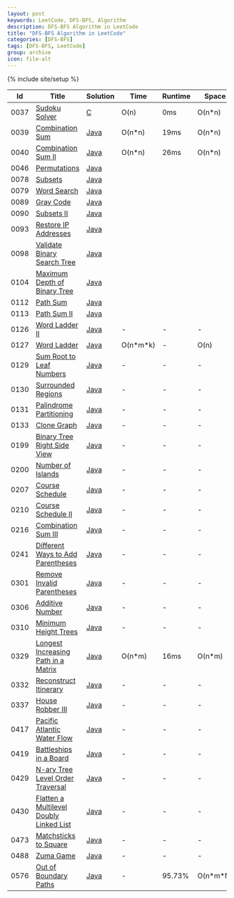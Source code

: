 ```yaml
---
layout: post
keywords: LeetCode, DFS-BFS, Algorithm
description: DFS-BFS Algorithm in LeetCode
title: "DFS-BFS Algorithm in LeetCode"
categories: [DFS-BFS]
tags: [DFS-BFS, LeetCode]
group: archive
icon: file-alt
---
```

{% include site/setup %}

|Id  | Title  | Solution   | Time | Runtime |  Space | Difficulty  | Catagory|
 ------------ | ------------ | ------------ | ------------ | ------------ | ------------ | ------------ | ------------
|0037|[Sudoku Solver](https://leetcode.com/problems/sudoku-solver) | [C](https://e.srl/leetcode-37/)  | O(n) |0ms| O(n\*n)  |  Hard |BT|
|0039|[Combination Sum](https://leetcode.com/problems/combination-sum) | [Java](https://e.srl/leetcode-39/)  | O(n\*n) |19ms| O(n\*n)  |  Medium |DFS|
|0040|[Combination Sum II](https://leetcode.com/problems/combination-sum-ii/) | [Java](https://e.srl/leetcode-40/)  | O(n\*n) |26ms| O(n\*n)  |  Medium |DFS|
|0046|[Permutations](https://leetcode.com/problems/permutations/) | [Java](https://e.srl/leetcode-46/)  ||||  Medium |DFS|
|0078|[Subsets](https://leetcode.com/problems/subsets/) | [Java](https://e.srl/leetcode-78/)  ||||  Medium |DFS|
|0079|[Word Search](https://leetcode.com/problems/word-search/) | [Java](https://e.srl/leetcode-79/)  ||||  Medium |DFS|
|0089|[Gray Code](https://leetcode.com/problems/gray-code) | [Java](https://e.srl/leetcode-89/)  ||||  Medium |DFS|
|0090|[Subsets II](https://leetcode.com/problems/subsets-ii) | [Java](https://e.srl/leetcode-90/)  ||||  Medium |DFS|
|0093|[Restore IP Addresses](https://leetcode.com/problems/restore-ip-addresses/) | [Java](https://e.srl/leetcode-93/)  ||||  Medium |DFS|
|0098|[Validate Binary Search Tree](https://leetcode.com/problems/validate-binary-search-tree) | [Java](https://e.srl/leetcode-98/)  ||||  Medium |DFS|
|0104|[Maximum Depth of Binary Tree](https://leetcode.com/problems/maximum-depth-of-binary-tree/) | [Java](https://e.srl/leetcode-104/)  ||||  Easy |DFS|
|0112|[Path Sum](https://leetcode.com/problems/path-sum/) | [Java](https://e.srl/leetcode-112/)  ||||  Easy |DFS|
|0113|[Path Sum II](https://leetcode.com/problems/path-sum-ii/) | [Java](https://e.srl/leetcode-113/)  ||||  Medium |DFS|
|0126|[Word Ladder II](https://leetcode.com/problems/word-ladder-ii/) | [Java](https://e.srl/leetcode-126/)  |-|-|-|  Hard |BFS|
|0127|[Word Ladder](https://leetcode.com/problems/word-ladder/) | [Java](https://e.srl/leetcode-127/)  | O(n\*m\*k) |-| O(n)  |  Medium |BFS|
|0129|[Sum Root to Leaf Numbers](https://leetcode.com/problems/sum-root-to-leaf-numbers/) | [Java](https://e.srl/leetcode-129/)  |-|-|-|  Medium |DFS|
|0130|[Surrounded Regions](https://leetcode.com/problems/surrounded-regions/) | [Java](https://e.srl/leetcode-130/)  |-|-|-|  Medium |DFS|
|0131|[Palindrome Partitioning](https://leetcode.com/problems/palindrome-partitioning) | [Java](https://e.srl/leetcode-131/)  |-|-|-|  Medium |DFS|
|0133|[Clone Graph](https://leetcode.com/problems/clone-graph/) | [Java](https://e.srl/leetcode-133/)  |-|-|-|  Medium |DFS|
|0199|[Binary Tree Right Side View](https://leetcode.com/problems/binary-tree-right-side-view) | [Java](https://e.srl/leetcode-199/)  |-|-|-|  Medium |DFS|
|0200|[Number of Islands](https://leetcode.com/problems/number-of-islands/) | [Java](https://e.srl/leetcode-200/)  |-|-|-|  Medium |DFS|
|0207|[Course Schedule](https://leetcode.com/problems/course-schedule) | [Java](https://e.srl/leetcode-207/)  |-|-|-|  Medium |DFS|
|0210|[Course Schedule II](https://leetcode.com/problems/course-schedule-ii) | [Java](https://e.srl/leetcode-210/)  |-|-|-|  Medium |DFS|
|0216|[Combination Sum III](https://leetcode.com/problems/combination-sum-iii/) | [Java](https://e.srl/leetcode-216/)  |-|-|-|  Medium |DFS|
|0241|[Different Ways to Add Parentheses](https://leetcode.com/problems/different-ways-to-add-parentheses) | [Java](https://e.srl/leetcode-241/)  |-|-|-|  Medium |DFS|
|0301|[Remove Invalid Parentheses](https://leetcode.com/problems/remove-invalid-parentheses) | [Java](https://e.srl/leetcode-301/)  | - | - | - | Hard |DFS|
|0306|[Additive Number](https://leetcode.com/problems/additive-number/) | [Java](https://e.srl/leetcode-306/)  | - | - | - | Medium |DFS|
|0310|[Minimum Height Trees](https://leetcode.com/problems/minimum-height-trees) | [Java](https://e.srl/leetcode-310/)  |-|-|-| Medium |DFS|
|0329|[Longest Increasing Path in a Matrix](https://leetcode.com/problems/longest-increasing-path-in-a-matrix) | [Java](https://e.srl/leetcode-329/)  | O(n\*m) |16ms| O(n\*m)  |  Hard |DFS|
|0332|[Reconstruct Itinerary](https://leetcode.com/problems/reconstruct-itinerary) | [Java](https://e.srl/leetcode-332/)  |-|-|-|Medium |DFS|
|0337|[House Robber III](https://leetcode.com/problems/house-robber-iii) | [Java](https://e.srl/leetcode-337/)  |-|-|-|Medium |DFS|
|0417|[ Pacific Atlantic Water Flow](https://leetcode.com/problems/pacific-atlantic-water-flow/) | [Java](https://e.srl/leetcode-417/)  |-|-|-|Medium |DFS|
|0419|[Battleships in a Board](https://leetcode.com/problems/battleships-in-a-board/description/) | [Java](https://e.srl/leetcode-419/)  |-|-|-|Medium |DFS|
|0429|[N-ary Tree Level Order Traversal](https://leetcode.com/problems/n-ary-tree-level-order-traversal/description/) | [Java](https://e.srl/leetcode-429/)  |-|-|-|Easy |DFS|
|0430|[Flatten a Multilevel Doubly Linked List](https://leetcode.com/problems/flatten-a-multilevel-doubly-linked-list/) | [Java](https://e.srl/leetcode-430/)  |-|-|-|Medium |DFS|
|0473|[Matchsticks to Square](https://leetcode.com/problems/matchsticks-to-square/) | [Java](https://e.srl/leetcode-473/)  |-|-|-|Medium |DFS|
|0488|[Zuma Game](https://leetcode.com/problems/zuma-game/) | [Java](https://e.srl/leetcode-488/)  |-|-|-| Hard |DFS|
|0576|[Out of Boundary Paths](https://leetcode.com/problems/out-of-boundary-paths)| [Java](https://e.srl/leetcode-576/)  | - |95.73%| O(n\*m\*N)  |  Medium |DFS |






